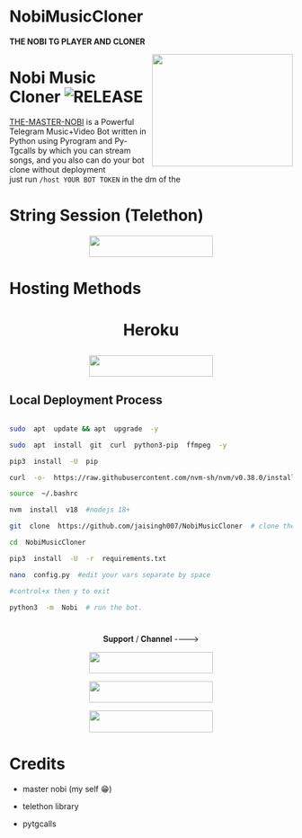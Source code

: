 
# NobiMusicCloner

  **THE NOBI TG PLAYER AND CLONER**

<img  src="https://te.legra.ph/file/f261dd7488d21a5ff9c53.jpg"  align="right"  width="250"  height="200"/>

  

# Nobi Music Cloner <img src="https://img.shields.io/github/v/release/TeamYukki/YukkiMusicBot?color=black&logo=github&logoColor=black&style=social"  alt="RELEASE">

  

[THE-MASTER-NOBI](https://github.com/jaisingh007) is a Powerful Telegram Music+Video Bot written in Python using Pyrogram and Py-Tgcalls by which you can stream songs, and you also can do your bot clone without deployment \
just run ``/host YOUR BOT TOKEN``  in the dm of the

# String Session (Telethon)

  

<p  align="center"><a  href="https://replit.com/@AssadAli/String-Session-Generator">  <img  src="https://img.shields.io/badge/String%20Session-grey?style=for-the-badge&logo=web"  width="220"  height="38.45"/></a></p>

  

# **Hosting Methods**

  

# <p  align="center">Heroku </p>

<p  align="center"><a  href="http://dashboard.heroku.com/new?template=https://github.com/jaisingh007/NobiMusicCloner">  <img  src="https://img.shields.io/badge/Deploy%20On%20Heroku-pink?style=for-the-badge&logo=heroku"  width="220"  height="38.45"/></a></p>

  

## Local Deployment Process

```sh

sudo  apt  update && apt  upgrade  -y

sudo  apt  install  git  curl  python3-pip  ffmpeg  -y

pip3  install  -U  pip

curl  -o-  https://raw.githubusercontent.com/nvm-sh/nvm/v0.38.0/install.sh | bash

source  ~/.bashrc

nvm  install  v18  #nodejs 18+

git  clone  https://github.com/jaisingh007/NobiMusicCloner  # clone the repo.

cd  NobiMusicCloner

pip3  install  -U  -r  requirements.txt

nano  config.py  #edit your vars separate by space

#control+x then y to exit

python3  -m  Nobi  # run the bot.

```

#

  

<p  align="center">𝐒𝐮𝐩𝐩𝐨𝐫𝐭 / 𝐂𝐡𝐚𝐧𝐧𝐞𝐥 ----> </p>

  

<p  align="center"><a  href="https://telegram.me/III_NOBITA_III"><img  src="https://img.shields.io/badge/ᴛᴇʟᴇɢʀᴀᴍ-𝙉𝙤𝙗𝙞𝙩𝙖-blue?&style=for-the-badge&logo=telegram"  width="220"  height="38.45"></a></p>

<p  align="center"><a  href="https://telegram.me/INDIAN_CHATING_CLUB"><img  src="https://img.shields.io/badge/ᴛᴇʟᴇɢʀᴀᴍ-𝐎𝐅𝐅𝐈𝐂𝐄-grey?&style=for-the-badge&logo=telegram"  width="220"  height="38.45"></a></p>

<p  align="center"><a  href="https://telegram.me/the_nobita_support"><img  src="https://img.shields.io/badge/ᴛᴇʟᴇɢʀᴀᴍ-ᴄʜᴀɴɴᴇʟ-black?&style=for-the-badge&logo=telegram"  width="220"  height="38.45"></a></p>

  

# Credits

  

- master nobi (my self 😁)

- telethon library

- pytgcalls